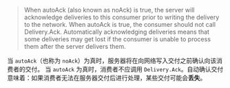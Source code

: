> When autoAck (also known as noAck) is true, the server will acknowledge deliveries to this consumer prior to writing the delivery to the network.  When autoAck is true, the consumer should not call Delivery.Ack. Automatically acknowledging deliveries means that some deliveries may get lost if the consumer is unable to process them after the server delivers them.

当 `autoAck`（也称为 `noAck`）为真时，服务器将在向网络写入交付之前确认向该消费者的交付。 当 `autoAck` 为真时，消费者不应调用 `Delivery.Ack`。自动确认交付意味着：如果消费者无法在服务器交付后进行处理，某些交付可能会**丢失**。